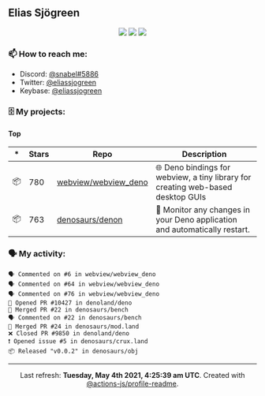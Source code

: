 ## Elias Sjögreen

<p align="center">
  <img src="https://img.shields.io/badge/🎂-dec. 2003-success" />
  <img src="https://img.shields.io/badge/🌎-Stockholm-informational" />
  <img src="https://img.shields.io/badge/👦-He/Him-informational" />
</p>

### 📫 How to reach me:

- Discord: [@snabel#5886](https://discord.com/users/267978757799673866)
- Twitter: [@eliassjogreen](https://twitter.com/eliassjogreen)
- Keybase: [@eliassjogreen](https://keybase.io/eliassjogreen)

### 🗄 My projects:

#### Top
|*|Stars|Repo|Description|
|---|---|---|---|
| 📦 | 780 | [webview/webview_deno](https://github.com/webview/webview_deno) | 🌐 Deno bindings for webview, a tiny library for creating web-based desktop GUIs |
| 📦 | 763 | [denosaurs/denon](https://github.com/denosaurs/denon) | 👀 Monitor any changes in your Deno application and automatically restart. |

### 🗣 My activity:

```
🗣 Commented on #6 in webview/webview_deno
🗣 Commented on #64 in webview/webview_deno
🗣 Commented on #76 in webview/webview_deno
💪 Opened PR #10427 in denoland/deno
🎉 Merged PR #22 in denosaurs/bench
🗣 Commented on #22 in denosaurs/bench
🎉 Merged PR #24 in denosaurs/mod.land
❌ Closed PR #9850 in denoland/deno
❗️ Opened issue #5 in denosaurs/crux.land
📦 Released "v0.0.2" in denosaurs/obj
```

------------
<p align="center">Last refresh: <b>Tuesday, May 4th 2021, 4:25:39 am UTC</b>. Created with <a href=https://github.com/marketplace/actions/profile-readme>@actions-js/profile-readme</a>.</p>
